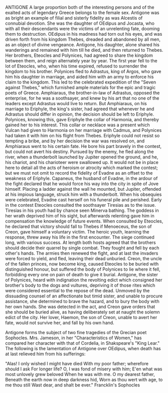 ANTIGONE
  A large proportion both of the interesting persons and of the
  exalted acts of legendary Greece belongs to the female sex. Antigone
  was as bright an example of filial and sisterly fidelity as was
  Alcestis of connubial devotion. She was the daughter of OEdipus and
  Jocasta, who with all their descendants were the victims of an
  unrelenting fate, dooming them to destruction. OEdipus in his
  madness had torn out his eyes, and was driven forth from his kingdom
  Thebes, dreaded and abandoned by all men, as an object of divine
  vengeance. Antigone, his daughter, alone shared his wanderings and
  remained with him till he died, and then returned to Thebes.
  Her brothers, Eteocles and Polynices, had agreed to share the
  kingdom between them, and reign alternately year by year. The first
  year fell to the lot of Eteocles, who, when his time expired,
  refused to surrender the kingdom to his brother. Polynices fled to
  Adrastus, king of Argos, who gave him his daughter in marriage, and
  aided him with an army to enforce his claim to the kingdom. This led
  to the celebrated expedition of the "Seven against Thebes," which
  furnished ample materials for the epic and tragic poets of Greece.
  Amphiaraus, the brother-in-law of Adrastus, opposed the
  enterprise, for he was a soothsayer, and knew by his art that no one
  of the leaders except Adrastus would live to return. But Amphiaraus,
  on his marriage to Eriphyle, the king's sister, had agreed that
  whenever he and Adrastus should differ in opinion, the decision should
  be left to Eriphyle. Polynices, knowing this, gave Eriphyle the collar
  of Harmonia, and thereby gained her to his interest. This collar or
  necklace was a present which Vulcan had given to Harmonia on her
  marriage with Cadmus, and Polynices had taken it with him on his
  flight from Thebes. Eriphyle could not resist so tempting a bribe, and
  by her decision the war was resolved on, and Amphiaraus went to his
  certain fate. He bore his part bravely in the contest, but could not
  avert his destiny. Pursued by the enemy, he fled along the river, when
  a thunderbolt launched by Jupiter opened the ground, and he, his
  chariot, and his charioteer were swallowed up.
  It would not be in place here to detail all the acts of heroism or
  atrocity which marked the contest; but we must not omit to record
  the fidelity of Evadne as an offset to the weakness of Eriphyle.
  Capaneus, the husband of Evadne, in the ardour of the fight declared
  that he would force his way into the city in spite of Jove himself.
  Placing a ladder against the wall he mounted, but Jupiter, offended at
  his impious language, struck him with a thunderbolt. When his
  obsequies were celebrated, Evadne cast herself on his funeral pile and
  perished.
  Early in the contest Eteocles consulted the soothsayer Tiresias as
  to the issue. Tiresias in his youth had by chance seen Minerva
  bathing. The goddess in her wrath deprived him of his sight, but
  afterwards relenting gave him in compensation the knowledge of
  future events. When consulted by Eteocles, he declared that victory
  should fall to Thebes if Menoeceus, the son of Creon, gave himself a
  voluntary victim. The heroic youth, learning the response, threw
  away his life in the first encounter.
  The siege continued long, with various success. At length both hosts
  agreed that the brothers should decide their quarrel by single combat.
  They fought and fell by each other's hands. The armies then renewed
  the fight, and at last the invaders were forced to yield, and fled,
  leaving their dead unburied. Creon, the uncle of the fallen princes,
  now become king, caused Eteocles to be buried with distinguished
  honour, but suffered the body of Polynices to lie where it fell,
  forbidding every one on pain of death to give it burial.
  Antigone, the sister of Polynices, heard with indignation the
  revolting edict which consigned her brother's body to the dogs and
  vultures, depriving it of those rites which were considered
  essential to the repose of the dead. Unmoved by the dissuading counsel
  of an affectionate but timid sister, and unable to procure assistance,
  she determined to brave the hazard, and to bury the body with her
  own hands. She was detected in the act, and Creon gave orders that she
  should be buried alive, as having deliberately set at naught the
  solemn edict of the city. Her lover, Haemon, the son of Creon,
  unable to avert her fate, would not survive her, and fall by his own
  hand.

  Antigone forms the subject of two fine tragedies of the Grecian poet
  Sophocles. Mrs. Jameson, in her "Characteristics of Women," has
  compared her character with that of Cordelia, in Shakspeare's "King
  Lear."
  The following is the lamentation of Antigone over OEdipus, when
  death has at last relieved him from his sufferings:

  "Alas! I only wished I might have died
  With my poor father; wherefore should I ask
  For longer life?
  O, I was fond of misery with him;
  E'en what was most unlovely grew beloved
  When he was with me. O my dearest father,
  Beneath the earth now in deep darkness hid,
  Worn as thou wert with age, to me thou still
  Wast dear, and shalt be ever."
  Francklin's Sophocles